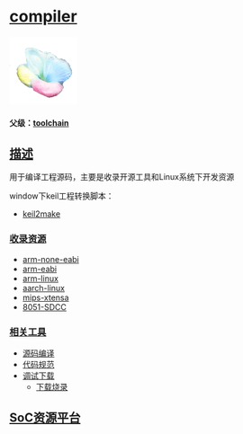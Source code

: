 ﻿# [compiler](https://github.com/sochub/compiler) 

[![sites](SoC/SoC.png)](http://www.qitas.cn) 

#### 父级：[toolchain](https://github.com/sochub/toolchain)

## [描述](https://github.com/sochub/compiler/wiki) 

用于编译工程源码，主要是收录开源工具和Linux系统下开发资源

window下keil工程转换脚本：

* [keil2make](keil2make/)

### [收录资源](https://github.com/sochub/compiler)

* [arm-none-eabi](https://github.com/sochub/arm-none-eabi)
* [arm-eabi](https://github.com/sochub/arm-eabi)
* [arm-linux](https://github.com/sochub/arm-linux-eabi)
* [aarch-linux](https://github.com/sochub/aarch-linux)
* [mips-xtensa](https://github.com/sochub/xtensa)
* [8051-SDCC](https://github.com/sochub/SDCC)

### [相关工具](https://github.com/sochub/toolchain)

* [源码编译](https://github.com/sochub/compiler)
* [代码规范](https://github.com/sochub/lint)
* [调试下载](https://github.com/sochub/debug)
    * [下载烧录](https://github.com/sochub/flash)


##  [SoC资源平台](http://www.qitas.cn)  
